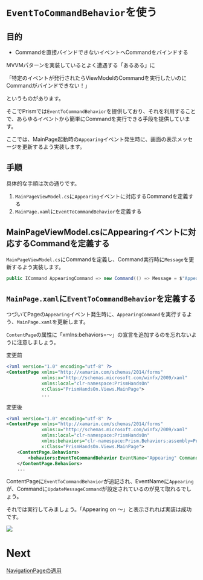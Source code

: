 # `EventToCommandBehavior`を使う

## 目的

* Commandを直接バインドできないイベントへCommandをバインドする

MVVMパターンを実装しているとよく遭遇する「あるある」に

「特定のイベントが発行されたらViewModelのCommandを実行したいのにCommandがバインドできない！」

というものがあります。

そこでPrismでは`EventToCommandBehavior`を提供しており、それを利用することで、あらゆるイベントから簡単にCommandを実行できる手段を提供しています。


ここでは、MainPage起動時の`Appearing`イベント発生時に、画面の表示メッセージを更新するよう実装します。

## 手順

具体的な手順は次の通りです。

1. `MainPageViewModel.cs`に`Appearing`イベントに対応するCommandを定義する
2. `MainPage.xaml`に`EventToCommandBehavior`を定義する

## MainPageViewModel.csにAppearingイベントに対応するCommandを定義する

`MainPageViewModel.cs`にCommandを定義し、Command実行時に`Message`を更新するよう実装します。

```cs
public ICommand AppearingCommand => new Command(() => Message = $"Appearing on {DateTime.Now}");
```

## `MainPage.xaml`に`EventToCommandBehavior`を定義する

つづいてPageの`Appearing`イベント発生時に、`AppearingCommand`を実行するよう、`MainPage.xaml`を更新します。

`ContentPage`の属性に「xmlns:behaviors=～」の宣言を追加するのを忘れないように注意しましょう。

変更前

```xml
<?xml version="1.0" encoding="utf-8" ?>
<ContentPage xmlns="http://xamarin.com/schemas/2014/forms"
             xmlns:x="http://schemas.microsoft.com/winfx/2009/xaml"
             xmlns:local="clr-namespace:PrismHandsOn"
             x:Class="PrismHandsOn.Views.MainPage">
             ...
```

変更後
```xml
<?xml version="1.0" encoding="utf-8" ?>
<ContentPage xmlns="http://xamarin.com/schemas/2014/forms"
             xmlns:x="http://schemas.microsoft.com/winfx/2009/xaml"
             xmlns:local="clr-namespace:PrismHandsOn"
             xmlns:behaviors="clr-namespace:Prism.Behaviors;assembly=Prism.Forms"
             x:Class="PrismHandsOn.Views.MainPage">
    <ContentPage.Behaviors>
        <behaviors:EventToCommandBehavior EventName="Appearing" Command="{Binding AppearingCommand}"/>
    </ContentPage.Behaviors>
    ...
```

ContentPageに`EventToCommandBehavior`が追記され、EventNameに`Appearing`が、Commandに`UpdateMessageCommand`が設定されているのが見て取れるでしょう。


それでは実行してみましょう。「Appearing on ～」と表示されれば実装は成功です。

![](assets/03-01.gif)

# Next

[NavigationPageの適用](06-01-NavigationPageの適用.md)  
